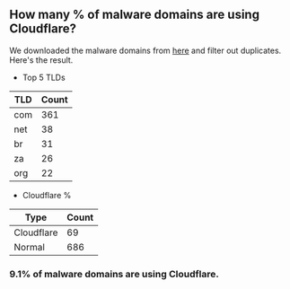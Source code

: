 ## How many % of malware domains are using Cloudflare?


We downloaded the malware domains from [here](https://urlhaus.abuse.ch) and filter out duplicates.
Here's the result.


[//]: # (start replacement)


- Top 5 TLDs

| TLD | Count |
| --- | --- |
| com | 361 |
| net | 38 |
| br | 31 |
| za | 26 |
| org | 22 |


- Cloudflare %

| Type | Count |
| --- | --- |
| Cloudflare | 69 |
| Normal | 686 |


### 9.1% of malware domains are using Cloudflare.